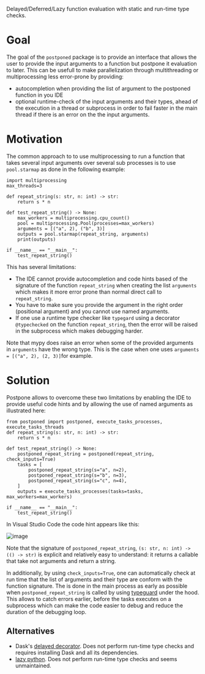 Delayed/Deferred/Lazy function evaluation with static and run-time type checks.

# Goal

The goal of the `postponed` package is to provide an interface that allows the user to provide the input arguments to a function but postpone it evaluation to later.
This can be usefull to make parallelization through multithreading or multiprocessing less error-prone
by providing:
* autocompletion when providing the list of argument to the postponed function in you IDE
* optional runtime-check of the input arguments and their types, ahead of the execution in a thread or subprocess in order to fail faster in the main thread if there is an error on the the input arguments.

# Motivation

The common approach to to use multiprocessing to run a function that takes several input arguments over several sub processes is to use `pool.starmap` as done in the following example:

```
import multiprocessing
max_threads=3

def repeat_string(s: str, n: int) -> str:
    return s * n

def test_repeat_string() -> None:
    max_workers = multiprocessing.cpu_count()
    pool = multiprocessing.Pool(processes=max_workers)
    arguments = [("a", 2), ("b", 3)]
    outputs = pool.starmap(repeat_string, arguments)
    print(outputs)

if __name__ == "__main__":
    test_repeat_string()
```

This has several limitations:
* The IDE cannot provide autocompletion and code hints based of the signature of the function `repeat_string` when creating the list `arguments`
which makes it more error prone than normal direct call to `repeat_string`.
* You have to make sure you provide the argument in the right order (positional argument) and you cannot use named arguments.
* If one use a runtime type checker like `typegard` using a decorator `@typechecked` on the function `repeat_string`, then the error will be raised in the subprocess which makes debugging harder.

Note that mypy does raise an error when some of the provided arguments in `arguments` have the wrong type. This is the case when one uses  `arguments = [("a", 2), (2, 3)]`for example.

# Solution

Postpone allows to overcome these two limitations by enabling the IDE to provide useful code hints and by allowing the use of named arguments as illustrated  here:
```
from postponed import postponed, execute_tasks_processes, execute_tasks_threads
def repeat_string(s: str, n: int) -> str:
    return s * n

def test_repeat_string() -> None:
    postponed_repeat_string = postponed(repeat_string, check_inputs=True)
    tasks = [
        postponed_repeat_string(s="a", n=2),
        postponed_repeat_string(s="b", n=3),
        postponed_repeat_string(s="c", n=4),
    ]
    outputs = execute_tasks_processes(tasks=tasks, max_workers=max_workers)

if __name__ == "__main__":
    test_repeat_string()
```

In Visual Studio Code the code hint appears like this:

![image](https://user-images.githubusercontent.com/18285382/229304858-7a292775-120e-4f95-8520-a80a1e70738e.png)

Note that the signature of `postponed_repeat_string`, `(s: str, n: int) -> (() -> str)` is explicit and relatively easy to understand: it returns a callable that take not arguments and return a string.

In additionally, by using `check_inputs=True`, one can automatically check at run time that the list of arguments and their type are conform with the function signature. The is done in the main process as early as possible when `postponed_repeat_string` is called by using [typeguard](https://pypi.org/project/typeguard/) under the hood. This allows to catch errors earlier, before the tasks executes on a subprocess which can make the code easier to debug and reduce the duration of the debugging loop.

## Alternatives

* Dask's [delayed decorator](https://dask.pydata.org/en/latest/delayed.html). Does not perform run-time type checks and requires installing Dask and all its dependencies.
* [lazy python](https://pypi.org/project/lazy_python/). Does not perform run-time type checks and seems unmaintained.



